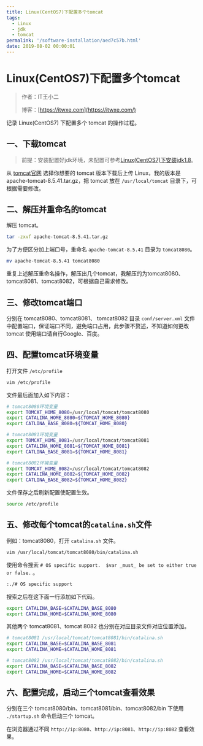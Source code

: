 ```yaml
---
title: Linux(CentOS7)下配置多个tomcat
tags:
  - Linux
  - jdk
  - tomcat
permalink: '/software-installation/aed7c57b.html'
date: 2019-08-02 00:00:01
---
```


# Linux(CentOS7)下配置多个tomcat

> 作者：IT王小二
>
> 博客：[https://itwxe.com](https://itwxe.com/)

记录 Linux(CentOS7) 下配置多个 tomcat 的操作过程。

## 一、下载tomcat

> 前提：安装配置好jdk环境，未配置可参考[Linux(CentOS7)下安装jdk1.8](https://itwxe.com/software-installation/c74ad2a1.html)。

从 [tomcat官网](http://tomcat.apache.org/) 选择你想要的 tomcat 版本下载后上传 Linux，我的版本是 apache-tomcat-8.5.41.tar.gz，把 tomcat 放在 `/usr/local/tomcat` 目录下，可根据需要修改。

## 二、解压并重命名的tomcat

解压 tomcat。

```bash
tar -zxvf apache-tomcat-8.5.41.tar.gz
```

为了方便区分加上端口号，重命名 `apache-tomcat-8.5.41` 目录为 `tomcat8080`。

```bash
mv apache-tomcat-8.5.41 tomcat8080
```

重复上述解压重命名操作，解压出几个tomcat，我解压的为tomcat8080、tomcat8081、tomcat8082，可根据自己需求修改。

## 三、修改tomcat端口

分别在 tomcat8080、tomcat8081、 tomcat8082 目录 `conf/server.xml` 文件中配置端口，保证端口不同，避免端口占用，此步骤不赘述，不知道如何更改 tomcat 使用端口请自行Google、百度。

## 四、配置tomcat环境变量

打开文件 `/etc/profile`

```bash
vim /etc/profile
```

文件最后面加入如下内容：

```bash
# tomcat8080环境变量
export TOMCAT_HOME_8080=/usr/local/tomcat/tomcat8080
export CATALINA_HOME_8080=${TOMCAT_HOME_8080}
export CATLINA_BASE_8080=${TOMCAT_HOME_8080}

# tomcat8081环境变量
export TOMCAT_HOME_8081=/usr/local/tomcat/tomcat8081
export CATALINA_HOME_8081=${TOMCAT_HOME_8081}
export CATLINA_BASE_8081=${TOMCAT_HOME_8081}

# tomcat8082环境变量
export TOMCAT_HOME_8082=/usr/local/tomcat/tomcat8082
export CATALINA_HOME_8082=${TOMCAT_HOME_8082}
export CATLINA_BASE_8082=${TOMCAT_HOME_8082}
```

文件保存之后刷新配置使配置生效。

```bash
source /etc/profile
```
## 五、修改每个tomcat的`catalina.sh`文件

例如：tomcat8080，打开 `catalina.sh` 文件。

```bash
vim /usr/local/tomcat/tomcat8080/bin/catalina.sh
```

使用命令搜索 `# OS specific support.  $var _must_ be set to either true or false.` 。

```bash
:./# OS specific support
```

搜索之后在这下面一行添加如下代码。

```bash
export CATALINA_BASE=$CATALINA_BASE_8080
export CATALINA_HOME=$CATALINA_HOME_8080
```

其他两个 tomcat8081、tomcat 8082 也分别在对应目录文件对应位置添加。

```bash
# tomcat8081 /usr/local/tomcat/tomcat8081/bin/catalina.sh
export CATALINA_BASE=$CATALINA_BASE_8081
export CATALINA_HOME=$CATALINA_HOME_8081

# tomcat8082 /usr/local/tomcat/tomcat8082/bin/catalina.sh
export CATALINA_BASE=$CATALINA_BASE_8082
export CATALINA_HOME=$CATALINA_HOME_8082
```

## 六、配置完成，启动三个tomcat查看效果

分别在三个 tomcat8080/bin、tomcat8081/bin、tomcat8082/bin 下使用 `./startup.sh` 命令启动三个 tomcat。

在浏览器通过不同 `http://ip:8080`、`http://ip:8081`、`http://ip:8082` 查看效果。


